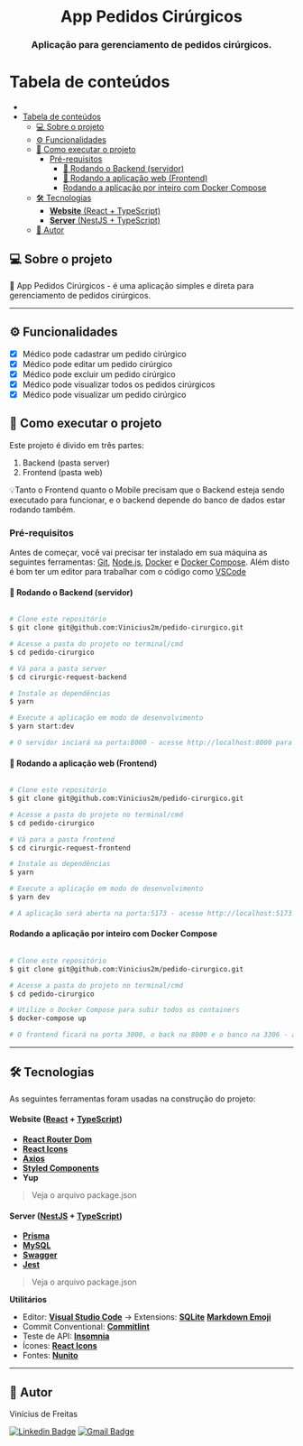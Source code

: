 <h1 align="center">
      App Pedidos Cirúrgicos 
</h1>

<h3 align="center">
    Aplicação para gerenciamento de pedidos cirúrgicos.
</h3>

#

# Tabela de conteúdos

<!--ts-->

- [](#)
- [Tabela de conteúdos](#tabela-de-conteúdos)
  - [💻 Sobre o projeto](#-sobre-o-projeto)
  - [⚙️ Funcionalidades](#️-funcionalidades)
  - [🚀 Como executar o projeto](#-como-executar-o-projeto)
    - [Pré-requisitos](#pré-requisitos)
      - [🎲 Rodando o Backend (servidor)](#-rodando-o-backend-servidor)
      - [🧭 Rodando a aplicação web (Frontend)](#-rodando-a-aplicação-web-frontend)
      - [Rodando a aplicação por inteiro com Docker Compose](#rodando-a-aplicação-por-inteiro-com-docker-compose)
  - [🛠 Tecnologias](#-tecnologias)
    - [**Website** (React + TypeScript)](#website-react--typescript)
    - [**Server** (NestJS + TypeScript)](#server-nestjs--typescript)
  - [🦸 Autor](#-autor)

## 💻 Sobre o projeto

🏥 App Pedidos Cirúrgicos - é uma aplicação simples e direta para gerenciamento
de pedidos cirúrgicos.

---

## ⚙️ Funcionalidades

- [x] Médico pode cadastrar um pedido cirúrgico
- [x] Médico pode editar um pedido cirúrgico
- [x] Médico pode excluir um pedido cirúrgico
- [x] Médico pode visualizar todos os pedidos cirúrgicos
- [x] Médico pode visualizar um pedido cirúrgico

## 🚀 Como executar o projeto

Este projeto é divido em três partes:

1. Backend (pasta server)
2. Frontend (pasta web)

💡Tanto o Frontend quanto o Mobile precisam que o Backend esteja sendo executado
para funcionar, e o backend depende do banco de dados estar rodando também.

### Pré-requisitos

Antes de começar, você vai precisar ter instalado em sua máquina as seguintes
ferramentas: [Git](https://git-scm.com), [Node.js](https://nodejs.org/en/),
[Docker]() e [Docker Compose](). Além disto é bom ter um editor para trabalhar
com o código como [VSCode](https://code.visualstudio.com/)

#### 🎲 Rodando o Backend (servidor)

```bash

# Clone este repositório
$ git clone git@github.com:Vinicius2m/pedido-cirurgico.git

# Acesse a pasta do projeto no terminal/cmd
$ cd pedido-cirurgico

# Vá para a pasta server
$ cd cirurgic-request-backend

# Instale as dependências
$ yarn

# Execute a aplicação em modo de desenvolvimento
$ yarn start:dev

# O servidor inciará na porta:8000 - acesse http://localhost:8000 para documentação completa da API

```

#### 🧭 Rodando a aplicação web (Frontend)

```bash

# Clone este repositório
$ git clone git@github.com:Vinicius2m/pedido-cirurgico.git

# Acesse a pasta do projeto no terminal/cmd
$ cd pedido-cirurgico

# Vá para a pasta frontend
$ cd cirurgic-request-frontend

# Instale as dependências
$ yarn

# Execute a aplicação em modo de desenvolvimento
$ yarn dev

# A aplicação será aberta na porta:5173 - acesse http://localhost:5173

```

#### Rodando a aplicação por inteiro com Docker Compose

```bash

# Clone este repositório
$ git clone git@github.com:Vinicius2m/pedido-cirurgico.git

# Acesse a pasta do projeto no terminal/cmd
$ cd pedido-cirurgico

# Utilize o Docker Compose para subir todos os containers
$ docker-compose up

# O frontend ficará na porta 3000, o back na 8000 e o banco na 3306 - acesse http://localhost:3000 para acessar o frontend

```

---

## 🛠 Tecnologias

As seguintes ferramentas foram usadas na construção do projeto:

#### **Website** ([React](https://reactjs.org/) + [TypeScript](https://www.typescriptlang.org/))

- **[React Router Dom](https://github.com/ReactTraining/react-router/tree/master/packages/react-router-dom)**
- **[React Icons](https://react-icons.github.io/react-icons/)**
- **[Axios](https://github.com/axios/axios)**
- **[Styled Components](https://styled-components.com/)**
- **Yup**

> Veja o arquivo package.json

#### [](https://github.com/tgmarinho/Ecoleta#server-nodejs--typescript)**Server** ([NestJS]() + [TypeScript](https://www.typescriptlang.org/))

- **[Prisma](https://www.prisma.io/)**
- **[MySQL](https://www.mysql.com/)**
- **[Swagger](https://swagger.io/)**
- **[Jest](https://jestjs.io/)**

> Veja o arquivo package.json

**Utilitários**

- Editor: **[Visual Studio Code](https://code.visualstudio.com/)** → Extensions:
  **[SQLite](https://marketplace.visualstudio.com/items?itemName=alexcvzz.vscode-sqlite)**
  **[Markdown Emoji](https://gist.github.com/rxaviers/7360908)**
- Commit Conventional:
  **[Commitlint](https://github.com/conventional-changelog/commitlint)**
- Teste de API: **[Insomnia](https://insomnia.rest/)**
- Ícones: **[React Icons](https://react-icons.github.io/react-icons/)**
- Fontes: **[Nunito](https://fonts.google.com/specimen/Nunito)**

---

## 🦸 Autor

Vinícius de Freitas

[![Linkedin Badge](https://img.shields.io/badge/-Vinicius-blue?style=flat-square&logo=Linkedin&logoColor=white&link=https://www.linkedin.com/in/tgmarinho/)](https://www.linkedin.com/in/vinicius-de-freitas/)
[![Gmail Badge](https://img.shields.io/badge/-viniciusfreitas144@gmail.com-c14438?style=flat-square&logo=Gmail&logoColor=white&link=mailto:viniciusfreitas144@gmail.com)](mailto:viniciusfreitas144@gmail.com)
